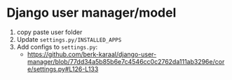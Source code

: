 # Django user manager/model

1. copy paste user folder
2. Update `settings.py/INSTALLED_APPS`
3. Add configs to `settings.py`:
    - https://github.com/berk-karaal/django-user-manager/blob/77dd34a5b85b6e7c4546cc0c2762da111ab3296e/core/settings.py#L126-L133
